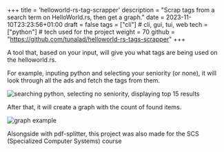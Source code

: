 +++
title = 'helloworld-rs-tag-scrapper'
description = "Scrap tags from a search term on HelloWorld.rs, then get a graph."
date = 2023-11-10T23:23:56+01:00
draft = false
tags = ["cli"] # cli, gui, tui, web
tech = ["python"] # tech used for the project
weight = 70
github = "https://github.com/tunalad/helloworld-rs-tags-scrapper"
+++

A tool that, based on your input, will give you what tags are being used on the helloworld.rs.

For example, inputing python and selecting your seniority (or none), it will look through all the ads and fetch the tags from them.

![searching python, selecting no seniority, displaying top 15 results](/images/hwrs-tag-scrapper/search.png)

After that, it will create a graph with the count of found items.

![graph example](/images/hwrs-tag-scrapper/graph.png)

Alsongside with pdf-splitter, this project was also made for the SCS (Specialized Computer Systems) course
